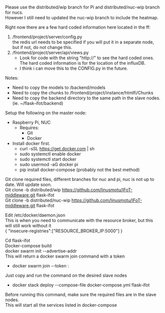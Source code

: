 Please use the distributed/wip branch for Pi and distributed/nuc-wip branch for nucs.  
However I still need to updated the nuc-wip branch to include the heatmap.  

Right now there are a few hard coded information here located in the ff:  
1. /frontend/project/server/config.py  
    the redis url needs to be specified if you will put it in a separate node, but if not, do not change this.
2. /frontend/project/server/api/views.py  
    - Look for code with the string "http://" to see the hard coded ones. The hard coded information is for the location of the influxDB.  
    - I think i can move this to the CONFIG.py in the future.  

Notes:  
- Need to copy the models to /backend/models  
- Need to copy the chunks to /frontend/project/instance/htmlfi/Chunks  
- Need to copy the backend directory to the same path in the slave nodes. (ie. ~/flask-ifot/backend)  
  
  
Setup the following on the master node:  
- Raspberry Pi, NUC  
  - Requires:  
      - Git  
      - Docker  
- Install docker first.  
  - curl -sSL https://get.docker.com | sh  
  - sudo systemctl enable docker  
  - sudo systemctl start docker  
  - sudo usermod -aG docker pi  
  - pip install docker-compose (probably not the best method)  

Git clone required files, different branches for nuc and pi, nuc is not up to date. Will update soon.  
Git clone -b distributed/wip https://github.com/linusmotu/IFoT-middleware.git flask-ifot  
Git clone -b distributed/nuc-wip https://github.com/linusmotu/IFoT-middleware.git flask-ifot  
  
Edit /etc/docker/daemon.json  
This is when you need to communicate with the resource broker, but this will still work without it  
{ "insecure-registries":["RESOURCE_BROKER_IP:5000"] }  
  
Cd flask-ifot  
Docker-compose build  
docker swarm init --advertise-addr <MASTER-IP>  
This will return a docker swarm join command with a token  
- docker swarm join --token <token> <myvm ip>:<port>  

Just copy and run the command on the desired slave nodes  
- docker stack deploy --compose-file docker-compose.yml flask-ifot  

Before running this command, make sure the required files are in the slave nodes.  
This will start all the services listed in docker-compose  
